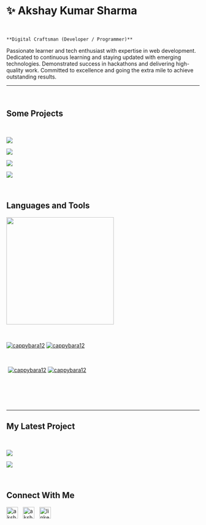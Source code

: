 <h1>✨ Akshay Kumar Sharma</h1>
<br /> 

                    
`**Digital Craftsman (Developer / Programmer)**`

                    

<p align="left">Passionate learner and tech enthusiast with expertise in web
development. Dedicated to continuous learning and staying updated
with emerging technologies. Demonstrated success in hackathons and
delivering high-quality work. Committed to excellence and going
the extra mile to achieve outstanding results.
</p>

---
<br />

                    
<h2>Some Projects</h2> 
<br />
<p><a href="https://github.com/Cappybara12/web-app-gitops" target="_blank"><img align="center" src="https://github-readme-stats.vercel.app/api/pin/?username=cappybara12&repo=web-app-gitops&theme=nightowl&show_owner=true#gh-dark-mode-only"/></a></p>
<p><a href="https://github.com/Cappybara12/GYMSO" target="_blank"><img align="center" src="https://github-readme-stats.vercel.app/api/pin/?username=cappybara12&repo=GYMSO&theme=nightowl&show_owner=true#gh-dark-mode-only"/></a></p>
<p><a href="https://github.com/Cappybara12/CLOTHINGSTORE" target="_blank"><img align="center" src="https://github-readme-stats.vercel.app/api/pin/?username=cappybara12&repo=CLOTHINGSTORE&theme=nightowl&show_owner=true#gh-dark-mode-only"/></a></p>

<p><a href="https://dev-voyager.netlify.app/" target="_blank"><img align="center" src="https://github-readme-stats.vercel.app/api/pin/?username=cappybara12&repo=RESUME-SITE&theme=nightowl&show_owner=true#gh-dark-mode-only"/></a></p>


<br />

<h2>Languages and Tools</h2> 
<p align="left">
<img width="280px"  src="https://skillicons.dev/icons?i=html,css,js,react,bootstrap,nodejs,express,react,nextjs,tailwind,vscode,aws,git,github,docker,kubernetes,azure,terraform&perline=7"  />
</p>
<br />

                    


<p><a href="https://github.com/cappybara12#gh-dark-mode-only" target="_blank"><img align="center" src="https://github-readme-stats.vercel.app/api/top-langs/?username=cappybara12&langs_count=6&show_icon=true&layout=compact&theme=nightowl#gh-dark-mode-only" alt="cappybara12" /></a>
  <a href="https://github.com/cappybara12#gh-light-mode-only" target="_blank"><img align="center" src="https://github-readme-stats.vercel.app/api/top-langs/?username=cappybara12&langs_count=6&show_icon=true&layout=compact&theme=vue#gh-light-mode-only" alt="cappybara12" /></a>
</p>

<br />

<p>&nbsp;<a href="https://github.com/cappybara12#gh-dark-mode-only" target="_blank"><img align="center" src="https://github-readme-stats.vercel.app/api?username=cappybara12&count_private=true&show_icons=true&theme=nightowl#gh-dark-mode-only" alt="cappybara12" /></a>
<a href="https://github.com/cappybara12#gh-light-mode-only" target="_blank"><img align="center" src="https://github-readme-stats.vercel.app/api?username=cappybara12&count_private=true&show_icons=true&theme=vue#gh-light-mode-only" alt="cappybara12" /></a>
</p> 
<br>
<br />

<br/>
<br />


---


<h2>My Latest Project</h2> 
<br />
               
<p><a href="https://github.com/cappybara12/Resume_ManagerMSIT#gh-dark-mode-only" target="_blank"><img align="center" src="https://github-readme-stats.vercel.app/api/pin/?username=cappybara12&repo=Resume_ManagerMSIT&theme=nightowl&show_owner=true#gh-dark-mode-only"/></a></p>

<p><a href="https://github.com/Cappybara12/code-cubicle#gh-dark-mode-only" target="_blank"><img align="center" src="https://github-readme-stats.vercel.app/api/pin/?username=cappybara12&repo=code-cubicle&theme=vue&show_owner=true#gh-light-mode-only"/></a></p>
<br />


                    

<h2>Connect With Me</h2> 
<p align="left">
<a href="https://twitter.com/akshay___95" target="_blank"><img align="left" width="30px" style="padding-right:10px;" src="https://raw.githubusercontent.com/rahuldkjain/github-profile-readme-generator/master/src/images/icons/Social/twitter.svg" alt="akshay___95" /></a>
<a href="https://instagram.com/akshay._95" target="_blank"><img align="left" width="30px" style="padding-right:10px" src="https://raw.githubusercontent.com/rahuldkjain/github-profile-readme-generator/master/src/images/icons/Social/instagram.svg" alt="akshay._95" /></a>
<a href="linkedin.com/in/akshay-kumar-sharma-37aa55256/" target="_blank"><img align="left" alt="linkedin" width="30px" style="padding-right: 10px;" src="https://cdn.jsdelivr.net/gh/devicons/devicon/icons/linkedin/linkedin-original.svg" /></a>
</p>

                


            
